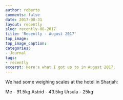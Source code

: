 ```yaml
---
author: roberto
comments: false
date: 2017-08-31
layout: recently
slug: recently-08-2017
title: 'Recently - August 2017'
top_image:
top_image_caption:
categories:
- Journal
tags:
- recently
excerpt: Here's what I got up to in August 2017.
---
```


We had some weighing scales at the hotel in Sharjah:

Me - 91.5kg
Astrid - 43.5kg
Ursula - 25kg
